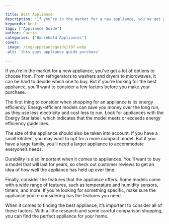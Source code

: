 ```yaml
---

title: Best Appliance
description: "If you’re in the market for a new appliance, you’ve got a lot of options to choose from. From refrigerators to washers and dryers ...see more detail"
keywords: best
tags: ["Appliance Guide"]
author: Curtis
categories: ["Household Appliances"]
cover: 
 image: /img/applianceguide/107.webp
 alt: 'this guys appliance guide purchase'

---
```


If you’re in the market for a new appliance, you’ve got a lot of options to choose from. From refrigerators to washers and dryers to microwaves, it can be hard to decide which one to buy. But if you’re looking for the best appliance, you’ll want to consider a few factors before you make your purchase.

The first thing to consider when shopping for an appliance is its energy efficiency. Energy-efficient models can save you money over the long run, as they use less electricity and cost less to run. Look for appliances with the Energy Star label, which indicates that the model meets or exceeds energy efficiency guidelines.

The size of the appliance should also be taken into account. If you have a small kitchen, you may want to opt for a more compact model. But if you have a large family, you’ll need a larger appliance to accommodate everyone’s needs.

Durability is also important when it comes to appliances. You’ll want to buy a model that will last for years, so check out customer reviews to get an idea of how well the appliance has held up over time.

Finally, consider the features that the appliance offers. Some models come with a wide range of features, such as temperature and humidity sensors, timers, and more. If you’re looking for something specific, make sure the appliance you’re considering has the features you need.

When it comes to finding the best appliance, it’s important to consider all of these factors. With a little research and some careful comparison shopping, you can find the perfect appliance for your home.
